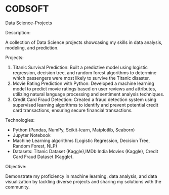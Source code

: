 # CODSOFT
Data Science-Projects

Description:

A collection of Data Science projects showcasing my skills in data analysis, modeling, and prediction.

Projects:

1. Titanic Survival Prediction: Built a predictive model using logistic regression, decision tree, and random forest algorithms to determine which passengers were most likely to survive the Titanic disaster.
2. Movie Rating Prediction with Python: Developed a machine learning model to predict movie ratings based on user reviews and attributes, utilizing natural language processing and sentiment analysis techniques.
3. Credit Card Fraud Detection: Created a fraud detection system using supervised learning algorithms to identify and prevent potential credit card transactions, ensuring secure financial transactions.

Technologies:

- Python (Pandas, NumPy, Scikit-learn, Matplotlib, Seaborn)
- Jupyter Notebook
- Machine Learning algorithms (Logistic Regression, Decision Tree, Random Forest, NLP)
- Datasets: Titanic Dataset (Kaggle),IMDb India Movies (Kaggle), Credit Card Fraud Dataset (Kaggle).

Objective:

Demonstrate my proficiency in machine learning, data analysis, and data visualization by tackling diverse projects and sharing my solutions with the community.

